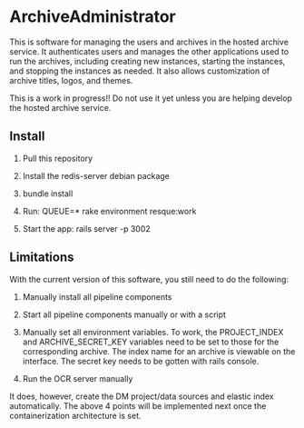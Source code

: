 # ArchiveAdministrator

This is software for managing the users and archives in the hosted archive
service. It authenticates users and manages the other applications used to run
the archives, including creating new instances, starting the instances, and
stopping the instances as needed. It also allows customization of archive
titles, logos, and themes.

This is a work in progress!! Do not use it yet unless you are helping develop
the hosted archive service.


## Install

1. Pull this repository

2. Install the redis-server debian package

3. bundle install

4. Run: QUEUE=* rake environment resque:work

5. Start the app: rails server -p 3002


## Limitations

With the current version of this software, you still need to do the following:

1. Manually install all pipeline components

2. Start all pipeline components manually or with a script

3. Manually set all environment variables. To work, the PROJECT_INDEX and
ARCHIVE_SECRET_KEY variables need to be set to those for the corresponding
archive. The index name for an archive is viewable on the interface. The
secret key needs to be gotten with rails console.

4. Run the OCR server manually

It does, however, create the DM project/data sources and elastic index
automatically. The above 4 points will be implemented next once the
containerization architecture is set.
